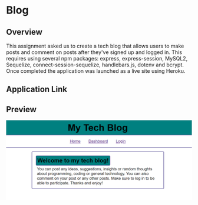 # Blog

## Overview
This assignment asked us to create a tech blog that allows users to make posts and comment on posts after they've signed up and logged in. This requires using several npm packages: express, express-session, MySQL2, Sequelize, connect-session-sequelize, handlebars.js, dotenv and bcrypt. Once completed the application was launched as a live site using Heroku.

## Application Link


## Preview
![Application preview image](./assets/preview1.png)